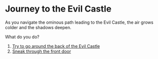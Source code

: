 # Journey to the Evil Castle

As you navigate the ominous path leading to the Evil Castle, the air grows colder and the shadows deepen.

What do you do?

1. [Try to go around the back of the Evil Castle](link)
2. [Sneak through the front door](link)